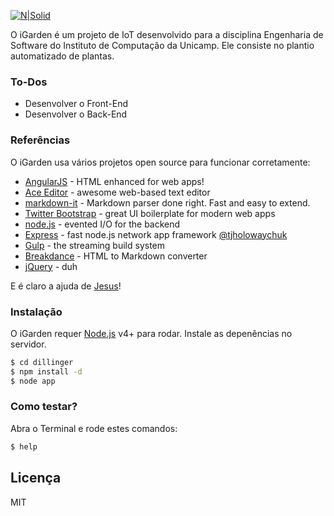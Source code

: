 [![N|Solid](https://lh3.googleusercontent.com/RcEeJ6g0zZdRA1mp5SJwmOd5TpYfSragKh9gH1tDV6JfoR02Y3hQ_6C-Ogmsb3l-QUCdw8i6yTD1rX-uNwPLrr61vVfcnawlXWzT7NtLv8oeZSLLuF8J46Ty0WrWb1DdWlaxFPPKtti1XTxKQ6OJztSD-pJbhMobrvDG1ER_riAT1jgJRrDYQO4r_T8HjvVrol2pvvflYk3ohPjqXZOlY9F-07MLNWixZXF8fX-LTkCOv1PGEKJUwp60TXpoc3R516uP6z7aLtJEDpdeAr4WwNlNmwWSHYdv-p6mMyfCp7rVbGzcxovd601TJGx7ACne6pp5WMIHAHRBUWJHwKZAM9kCbF6hgd1GCbboETLGLcRpGpPWvoWJPXLJlESneXfySeAQu_MkXoIoyo9_O4hnnQr24R7YFZaxcHdu9qyLanqcEgzDE4IW9r_1qkRFQVyKA97oGXPrM1FsSzBBBQG2dNZDLEMee2tGzwA2RuXmhSlX7aXf5wERLNqkNKXZWux_rWneGtXUPLlERpJy-XXhEzUClIu2pA8vqq0KIjEcrj07PGPKz420t2YqBqT5jlCJ2hINwIRrcuA0CTe5hDSeYvNUqlFf44KHMNV-8VsiyEsGB7Y=w217-h100-no)]()

O iGarden é um projeto de IoT desenvolvido para a disciplina Engenharia de Software do Instituto de Computação da Unicamp. Ele consiste no plantio automatizado de plantas.

### To-Dos
 - Desenvolver o Front-End
 - Desenvolver o Back-End

### Referências
O iGarden usa vários projetos open source para funcionar corretamente:
* [AngularJS] - HTML enhanced for web apps!
* [Ace Editor] - awesome web-based text editor
* [markdown-it] - Markdown parser done right. Fast and easy to extend.
* [Twitter Bootstrap] - great UI boilerplate for modern web apps
* [node.js] - evented I/O for the backend
* [Express] - fast node.js network app framework [@tjholowaychuk]
* [Gulp] - the streaming build system
* [Breakdance](http://breakdance.io) - HTML to Markdown converter
* [jQuery] - duh

E é claro a ajuda de [Jesus][jesus]!

### Instalação

O iGarden requer [Node.js](https://nodejs.org/) v4+ para rodar.
Instale as depenências no servidor.
```sh
$ cd dillinger
$ npm install -d
$ node app
```

### Como testar?
Abra o Terminal e rode estes comandos:
```sh
$ help
```

Licença
----

MIT

[//]: # ()

   [dill]: <https://github.com/joemccann/dillinger>
   [git-repo-url]: <https://github.com/joemccann/dillinger.git>
   [john gruber]: <http://daringfireball.net>
   [df1]: <http://daringfireball.net/projects/markdown/>
   [markdown-it]: <https://github.com/markdown-it/markdown-it>
   [Ace Editor]: <http://ace.ajax.org>
   [node.js]: <http://nodejs.org>
   [Twitter Bootstrap]: <http://twitter.github.com/bootstrap/>
   [jQuery]: <http://jquery.com>
   [@tjholowaychuk]: <http://twitter.com/tjholowaychuk>
   [express]: <http://expressjs.com>
   [AngularJS]: <http://angularjs.org>
   [Gulp]: <http://gulpjs.com>

   [jesus]: <https://github.com/jesus>

